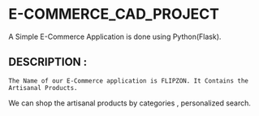 # E-COMMERCE_CAD_PROJECT
A Simple E-Commerce Application is done using Python(Flask).

## DESCRIPTION :
	The Name of our E-Commerce application is FLIPZON. It Contains the Artisanal Products. 
 We can shop the artisanal products by categories , personalized search. 
